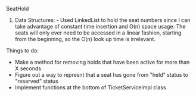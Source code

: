



SeatHold
  1. Data Structures:
    - Used LinkedList to hold the seat numbers since I can take advantage of constant time insertion and O(n) space usage. The seats will only ever need to be accessed in a linear fashion, starting from the beginning, so the O(n) look up time is irrelevant.



Things to do:
- Make a method for removing holds that have been active for more than X seconds
- Figure out a way to represnt that a seat has gone from "held" status to "reserved" status
- Implement functions at the bottom of TicketServiceImpl class
